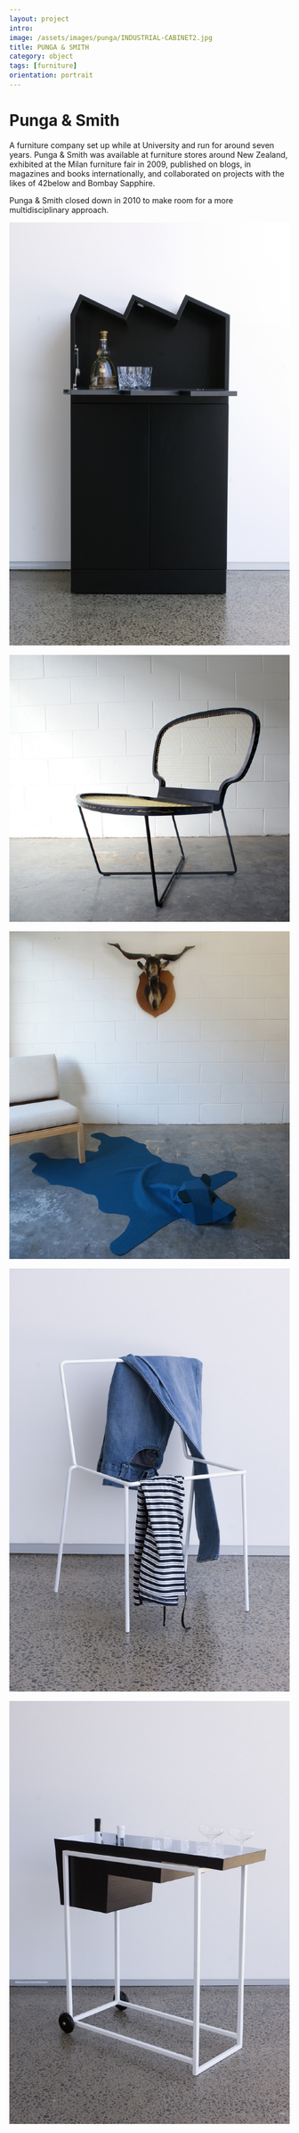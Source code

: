 ```yaml
---
layout: project
intro:   
image: /assets/images/punga/INDUSTRIAL-CABINET2.jpg
title: PUNGA & SMITH
category: object
tags: [furniture]
orientation: portrait
---
```


# Punga & Smith

A furniture company set up while at University and run for around seven years. Punga & Smith was available at furniture stores around New Zealand, exhibited at the Milan furniture fair in 2009, published on blogs, in magazines and books internationally, and collaborated on projects with the likes of 42below and Bombay Sapphire. 

Punga & Smith closed down in 2010 to make room for a more multidisciplinary approach.

![](/assets/images/punga/INDUSTRIAL-CABINET2.jpg)

![](/assets/images/punga/ACE-CHAIR.jpg)

![](/assets/images/punga/BEAST-RUG.jpg)

![](/assets/images/punga/SACRIFICIAL-CHAIR2.jpg)

![](/assets/images/punga/VODKA-TROLLEY.jpg)



